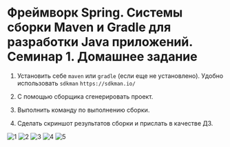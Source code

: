# Фреймворк Spring. Системы сборки Maven и Gradle для разработки Java приложений. Семинар 1. Домашнее задание

1. Установить себе `maven` или `gradle` (если еще не установлено). Удобно использовать `sdkman` `https://sdkman.io/`

2. С помощью сборщика сгенерировать проект.

3. Выполнить команду по выполнению сборки.

4. Сделать скриншот результатов сборки и прислать в качестве ДЗ.

![1](https://github.com/vad1m24/GbMaven/assets/88346237/8a09c8f2-7a28-4305-8336-f3e8f63f26e2)
![2](https://github.com/vad1m24/GbMaven/assets/88346237/ba2d5b7b-e39d-4eb4-bc3c-7aaa59f73311)
![3](https://github.com/vad1m24/GbMaven/assets/88346237/50b0e0ed-8317-4da9-b81e-ec6fd4a5292b)
![4](https://github.com/vad1m24/GbMaven/assets/88346237/cdb4ecb4-64d5-4d9b-8f38-ed4b4eedce0e)
![5](https://github.com/vad1m24/GbMaven/assets/88346237/9d635548-7fc4-472c-bf14-bed93a7ae0fe)
